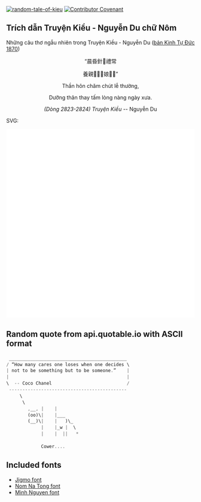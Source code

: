 [![random-tale-of-kieu](https://github.com/huuquyet/random-tale-of-kieu/actions/workflows/random-tale-of-kieu.yml/badge.svg)](https://github.com/huuquyet/random-tale-of-kieu/actions/workflows/random-tale-of-kieu.yml)
[![Contributor Covenant](https://img.shields.io/badge/Contributor%20Covenant-2.1-4baaaa.svg)](.github/CODE_OF_CONDUCT.md "Contributor Covenant 2.1")

## Trích dẫn Truyện Kiều - Nguyễn Du chữ Nôm

Những câu thơ ngẫu nhiên trong Truyện Kiều - Nguyễn Du ([bản Kinh Tự Đức 1870](https://vi.wikisource.org/wiki/Truy%E1%BB%87n_Ki%E1%BB%81u_(b%E1%BA%A3n_Kinh_T%E1%BB%B1_%C4%90%E1%BB%A9c_1870)))

<div align="center">
<!-- START_KIEU -->
      <p class="nom">“晨昏針𪨀禮常</p>
      <p class="nom">養親𠳙𬌓𢚸娘𣈗𠸗”</p>
      <p class="quocngu">Thần hôn chăm chút lễ thường,</p>
      <p class="quocngu">Dưỡng thân thay tấm lòng nàng ngày xưa.</p>
      <p class="author"><i>(Dòng 2823-2824) Truyện Kiều</i> -- Nguyễn Du</p>
<!-- END_KIEU -->
</div>

SVG:

<div align="center">
  <img src="./assets/random-kieu.svg" alt="The Tale of Kieu - Nguyen Du">
</div>

## Random quote from api.quotable.io with ASCII format

<!-- START_QUOTE -->
```rust
 ____________________________________________
/ “How many cares one loses when one decides \
| not to be something but to be someone.”    |
|                                            |
\  -- Coco Chanel                            /
 --------------------------------------------
     \
      \
        ,__, |    | 
        (oo)\|    |___
        (__)\|    |   )\_
             |    |_w |  \
             |    |  ||   *

             Cower....
```
<!-- END_QUOTE -->

## Included fonts

- [Jigmo font](https://github.com/kamichikoichi/jigmo)
- [Nom Na Tong font](https://github.com/nomfoundation/font)
- [Minh Nguyen font](https://github.com/TKYKmori/Minh-Nguyen)
